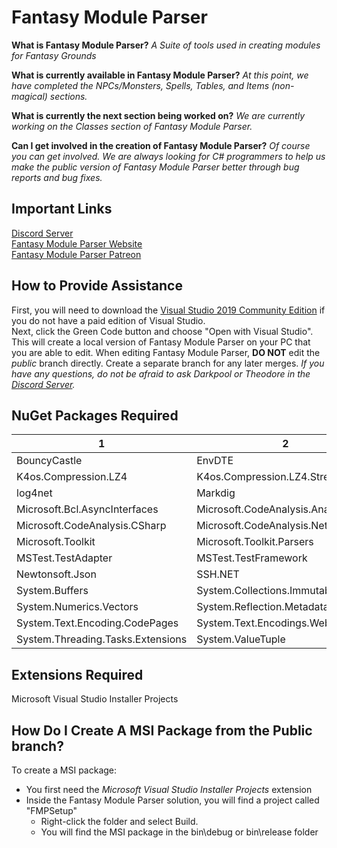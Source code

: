 # Fantasy Module Parser
**What is Fantasy Module Parser?** *A Suite of tools used in creating modules for Fantasy Grounds*

**What is currently available in Fantasy Module Parser?** *At this point, we have completed the NPCs/Monsters, Spells, Tables, and Items (non-magical) sections.*

**What is currently the next section being worked on?** *We are currently working on the Classes section of Fantasy Module Parser.*

**Can I get involved in the creation of Fantasy Module Parser?** *Of course you can get involved. We are always looking for C# programmers to help us make the public version of Fantasy Module Parser better through bug reports and bug fixes.*

## Important Links
[Discord Server](https://discord.gg/78SdFgg)  
[Fantasy Module Parser Website](https://fantasymoduleparser.tech)  
[Fantasy Module Parser Patreon](https://www.patreon.com/fantasymoduleparser)

## How to Provide Assistance
First, you will need to download the [Visual Studio 2019 Community Edition](https://visualstudio.microsoft.com/vs/community/) if you do not have a paid edition of Visual Studio.  
Next, click the Green Code button and choose "Open with Visual Studio". This will create a local version of Fantasy Module Parser on your PC that you are able to edit.
When editing Fantasy Module Parser, **DO NOT** edit the *public* branch directly. Create a separate branch for any later merges. *If you have any questions, do not be afraid to ask Darkpool or Theodore in the [Discord Server](https://discord.gg/78SdFgg).*

## NuGet Packages Required
1 | 2 | 3
------------ | ------------- | -------------
BouncyCastle | EnvDTE | Google.Protobuf
K4os.Compression.LZ4 | K4os.Compression.LZ4.Streams | K4os.Hash.xxHash
log4net | Markdig | Markdig.Wpf
Microsoft.Bcl.AsyncInterfaces | Microsoft.CodeAnalysis.Analyzers | Microsoft.CodeAnalysis.Common
Microsoft.CodeAnalysis.CSharp | Microsoft.CodeAnalysis.NetAnalyzers | Microsoft.Data.Edm
Microsoft.Toolkit | Microsoft.Toolkit.Parsers | Microsoft.VisualStudio.SDK.EmbedInteropTypes
MSTest.TestAdapter | MSTest.TestFramework | MySql.Data
Newtonsoft.Json | SSH.NET | stdole
System.Buffers | System.Collections.Immutable | System.Memory
System.Numerics.Vectors | System.Reflection.Metadata | System.Runtime.CompilerServices.Unsafe
System.Text.Encoding.CodePages | System.Text.Encodings.Web | System.Text.Json
System.Threading.Tasks.Extensions | System.ValueTuple |

## Extensions Required
Microsoft Visual Studio Installer Projects

## How Do I Create A MSI Package from the Public branch?
To create a MSI package:
* You first need the *Microsoft Visual Studio Installer Projects* extension
* Inside the Fantasy Module Parser solution, you will find a project called "FMPSetup"
  * Right-click the folder and select Build.
  * You will find the MSI package in the bin\debug or bin\release folder
